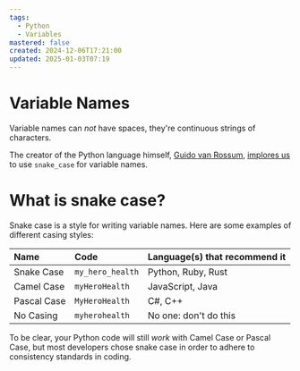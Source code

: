 ```yaml
---
tags:
  - Python
  - Variables
mastered: false
created: 2024-12-06T17:21:00
updated: 2025-01-03T07:19
---
```


# Variable Names

Variable names can *not* have spaces, they're continuous strings of characters.

The creator of the Python language himself, [Guido van Rossum](https://en.wikipedia.org/wiki/Guido_van_Rossum), [implores us](https://peps.python.org/pep-0008/#function-and-variable-names) to use `snake_case` for variable names.

# What is snake case?

Snake case is a style for writing variable names. Here are some examples of different casing styles:

| Name        | Code             | Language(s) that recommend it |
| :---------- | :--------------- | :---------------------------- |
| Snake Case  | `my_hero_health` | Python, Ruby, Rust            |
| Camel Case  | `myHeroHealth`   | JavaScript, Java              |
| Pascal Case | `MyHeroHealth`   | C#, C++                       |
| No Casing   | `myherohealth`   | No one: don't do this         |

To be clear, your Python code will still *work* with Camel Case or Pascal Case, but most developers chose snake case in order to adhere to consistency standards in coding.


